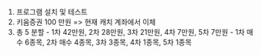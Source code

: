 1. 프로그램 설치 및 테스트
2. 키움증권 100 만원 => 현재 캐치 계좌에서 이체
3. 총 5 분할
		- 1차 42만원, 2차 28만원, 3차 21만원, 4차 7만원, 5차 7만원
		- 1차 매수 6종목, 2차 매수 4종목, 3차 3종목, 4차 1종목, 5차 1종목   